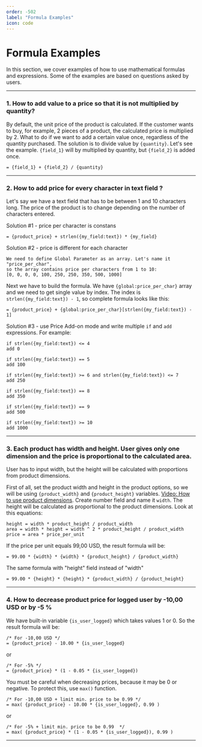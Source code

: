 ```yaml
---
order: -502
label: "Formula Examples"
icon: code
---
```

# Formula Examples

In this section, we cover examples of how to use mathematical formulas and expressions. Some of the examples are based on questions asked by users.

---

### 1. How to add value to a price so that it is not multiplied by quantity?

By default, the unit price of the product is calculated. If the customer wants to buy, for example, 2 pieces of a product, the calculated price is multiplied by 2. What to do if we want to add a certain value once, regardless of the quantity purchased.
The solution is to divide value by ``{quantity}``. Let's see the example. ``{field_1}`` will by multiplied by quantity, but ``{field_2}`` is added once.
```
= {field_1} + {field_2} / {quantity}
```

---

### 2. How to add price for every character in text field ?

Let's say we have a text field that has to be between 1 and 10 characters long. 
The price of the product is to change depending on the number of characters entered.

Solution #1 - price per character is constans
```
= {product_price} + strlen({my_field:text}) * {my_field}
```

Solution #2 - price is different for each character
```
We need to define Global Parameter as an array. Let's name it "price_per_char",
so the array contains price per characters from 1 to 10:
[0, 0, 0, 0, 100, 250, 250, 350, 500, 1000]
```
Next we have to build the formula. We have ``{global:price_per_char}`` array and we need to get single value by index.
The index is ``strlen({my_field:text}) - 1``, so complete formula looks like this:
```
= {product_price} + {global:price_per_char}[strlen({my_field:text}) - 1]
```

Solution #3 - use Price Add-on mode and write multiple ``if`` and ``add`` expressions. For example:
```
if strlen({my_field:text}) <= 4
add 0

if strlen({my_field:text}) == 5
add 100

if strlen({my_field:text}) >= 6 and strlen({my_field:text}) <= 7
add 250

if strlen({my_field:text}) == 8
add 350

if strlen({my_field:text}) == 9
add 500

if strlen({my_field:text}) >= 10
add 1000
```

---

### 3. Each product has width and height. User gives only one dimension and the price is proportional to the calculated area.

User has to input width, but the height will be calculated with proportions from product dimensions.

First of all, set the product width and height in the product options, so we will be using ``{product_width}`` and ``{product_height}`` variables. <a href="https://www.youtube.com/watch?v=M2t0yf8ocbk" target="_blank">Video: How to use product dimensions</a>.
Create number field and name it ``width``. The height will be calculated as proportional to the product dimensions. Look at this equations:
```
height = width * product_height / product_width
area = width * height = width ^ 2 * product_height / product_width
price = area * price_per_unit
```
If the price per unit equals 99,00 USD, the result formula will be:
```
= 99.00 * {width} * {width} * {product_height} / {product_width}
```
The same formula with "height" field instead of "width"
```
= 99.00 * {height} * {height} * {product_width} / {product_height}
```

---

### 4. How to decrease product price for logged user by -10,00 USD or by -5 %

We have built-in variable ``{is_user_logged}`` which takes values 1 or 0.
So the result formula will be:
```
/* For -10,00 USD */
= {product_price} - 10.00 * {is_user_logged}
```
or
```
/* For -5% */
= {product_price} * (1 - 0.05 * {is_user_logged})
```

You must be careful when decreasing prices, because it may be 0 or negative. To protect this, use ``max()`` function.
```
/* For -10,00 USD + limit min. price to be 0.99 */
= max( {product_price} - 10.00 * {is_user_logged}, 0.99 )
```
or
```
/* For -5% + limit min. price to be 0.99  */
= max( {product_price} * (1 - 0.05 * {is_user_logged}), 0.99 )
```

---
